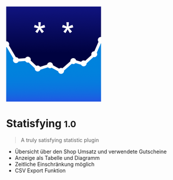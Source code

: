 <!-- _coverpage.md -->

![logo](./_media/Statisfying.png)

# Statisfying <small>1.0</small>

> A truly satisfying statistic plugin

- Übersicht über den Shop Umsatz und verwendete Gutscheine
- Anzeige als Tabelle und Diagramm
- Zeitliche Einschränkung möglich
- CSV Export Funktion
